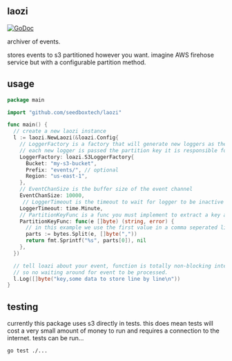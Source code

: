 ## laozi

[![GoDoc](https://godoc.org/github.com/seedboxtech/laozi?status.svg)](https://godoc.org/github.com/seedboxtech/laozi)

archiver of events.

stores events to s3 partitioned however you want. imagine AWS firehose service but with a
configurable partition method.

## usage

```go
package main

import "github.com/seedboxtech/laozi"

func main() {
  // create a new laozi instance
  l := laozi.NewLaozi(&loazi.Config{
    // LoggerFactory is a factory that will generate new loggers as they are needed.
    // each new logger is passed the partition key it is responsible for logging data for.
    LoggerFactory: loazi.S3LoggerFactory{
      Bucket: "my-s3-bucket",
      Prefix: "events/", // optional
      Region: "us-east-1",
    },
    // EventChanSize is the buffer size of the event channel
    EventChanSize: 10000,
     // LoggerTimeout is the timeout to wait for logger to be inactive before it's `Close` method is called
    LoggerTimeout: time.Minute,
    // PartitionKeyFunc is a func you must implement to extract a key a logged data point
    PartitionKeyFunc: func(e []byte) (string, error) {
      // in this example we use the first value in a comma seperated list of values as the partition key
      parts := bytes.Split(e, []byte(","))
      return fmt.Sprintf("%s", parts[0]), nil
    },
  })

  // tell loazi about your event, function is totally non-blocking internally
  // so no waiting around for event to be processed.
  l.Log([]byte("key,some data to store line by line\n"))
}

```

## testing

currently this package uses s3 directly in tests. this does mean tests will cost a very small
amount of money to run and requires a connection to the internet. tests can be run...

```bash
go test ./...
```
